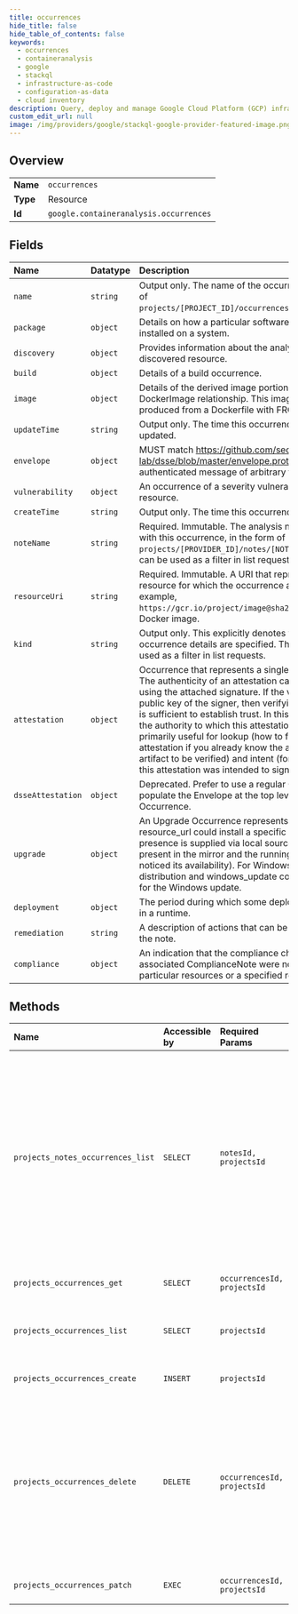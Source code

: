 ```yaml
---
title: occurrences
hide_title: false
hide_table_of_contents: false
keywords:
  - occurrences
  - containeranalysis
  - google    
  - stackql
  - infrastructure-as-code
  - configuration-as-data
  - cloud inventory
description: Query, deploy and manage Google Cloud Platform (GCP) infrastructure and resources using SQL
custom_edit_url: null
image: /img/providers/google/stackql-google-provider-featured-image.png
---
```

  
    

## Overview
<table><tbody>
<tr><td><b>Name</b></td><td><code>occurrences</code></td></tr>
<tr><td><b>Type</b></td><td>Resource</td></tr>
<tr><td><b>Id</b></td><td><code>google.containeranalysis.occurrences</code></td></tr>
</tbody></table>

## Fields
| Name | Datatype | Description |
|:-----|:---------|:------------|
| `name` | `string` | Output only. The name of the occurrence in the form of `projects/[PROJECT_ID]/occurrences/[OCCURRENCE_ID]`. |
| `package` | `object` | Details on how a particular software package was installed on a system. |
| `discovery` | `object` | Provides information about the analysis status of a discovered resource. |
| `build` | `object` | Details of a build occurrence. |
| `image` | `object` | Details of the derived image portion of the DockerImage relationship. This image would be produced from a Dockerfile with FROM . |
| `updateTime` | `string` | Output only. The time this occurrence was last updated. |
| `envelope` | `object` | MUST match https://github.com/secure-systems-lab/dsse/blob/master/envelope.proto. An authenticated message of arbitrary type. |
| `vulnerability` | `object` | An occurrence of a severity vulnerability on a resource. |
| `createTime` | `string` | Output only. The time this occurrence was created. |
| `noteName` | `string` | Required. Immutable. The analysis note associated with this occurrence, in the form of `projects/[PROVIDER_ID]/notes/[NOTE_ID]`. This field can be used as a filter in list requests. |
| `resourceUri` | `string` | Required. Immutable. A URI that represents the resource for which the occurrence applies. For example, `https://gcr.io/project/image@sha256:123abc` for a Docker image. |
| `kind` | `string` | Output only. This explicitly denotes which of the occurrence details are specified. This field can be used as a filter in list requests. |
| `attestation` | `object` | Occurrence that represents a single "attestation". The authenticity of an attestation can be verified using the attached signature. If the verifier trusts the public key of the signer, then verifying the signature is sufficient to establish trust. In this circumstance, the authority to which this attestation is attached is primarily useful for lookup (how to find this attestation if you already know the authority and artifact to be verified) and intent (for which authority this attestation was intended to sign. |
| `dsseAttestation` | `object` | Deprecated. Prefer to use a regular Occurrence, and populate the Envelope at the top level of the Occurrence. |
| `upgrade` | `object` | An Upgrade Occurrence represents that a specific resource_url could install a specific upgrade. This presence is supplied via local sources (i.e. it is present in the mirror and the running system has noticed its availability). For Windows, both distribution and windows_update contain information for the Windows update. |
| `deployment` | `object` | The period during which some deployable was active in a runtime. |
| `remediation` | `string` | A description of actions that can be taken to remedy the note. |
| `compliance` | `object` | An indication that the compliance checks in the associated ComplianceNote were not satisfied for particular resources or a specified reason. |
## Methods
| Name | Accessible by | Required Params | Description |
|:-----|:--------------|:----------------|:------------|
| `projects_notes_occurrences_list` | `SELECT` | `notesId, projectsId` | Lists occurrences referencing the specified note. Provider projects can use this method to get all occurrences across consumer projects referencing the specified note. |
| `projects_occurrences_get` | `SELECT` | `occurrencesId, projectsId` | Gets the specified occurrence. |
| `projects_occurrences_list` | `SELECT` | `projectsId` | Lists occurrences for the specified project. |
| `projects_occurrences_create` | `INSERT` | `projectsId` | Creates a new occurrence. |
| `projects_occurrences_delete` | `DELETE` | `occurrencesId, projectsId` | Deletes the specified occurrence. For example, use this method to delete an occurrence when the occurrence is no longer applicable for the given resource. |
| `projects_occurrences_patch` | `EXEC` | `occurrencesId, projectsId` | Updates the specified occurrence. |

